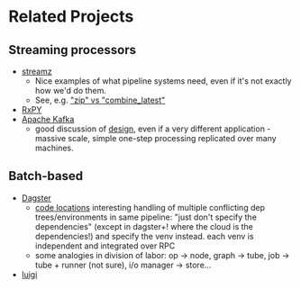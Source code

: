 # Related Projects

## Streaming processors

- [streamz](https://github.com/python-streamz/streamz)
  - Nice examples of what pipeline systems need, even if it's not exactly how we'd do them.
  - See, e.g. ["zip" vs "combine_latest"](https://streamz.readthedocs.io/en/latest/core.html#branching-and-joining)
- [RxPY](https://github.com/ReactiveX/RxPY)
- [Apache Kafka](https://kafka.apache.org/)
  - good discussion of [design](https://kafka.apache.org/documentation/#theproducer),
    even if a very different application - massive scale, simple one-step processing
    replicated over many machines.

## Batch-based

- [Dagster](https://docs.dagster.io/)
  - [code locations](https://docs.dagster.io/deployment/code-locations/) interesting
    handling of multiple conflicting dep trees/environments in same pipeline:
    "just don't specify the dependencies" (except in dagster+! where the cloud is the dependencies!)
    and specify the venv instead. each venv is independent and integrated over RPC
  - some analogies in division of labor: op -> node, graph -> tube, 
    job -> tube + runner (not sure), i/o manager -> store...
- [luigi](https://github.com/spotify/luigi)